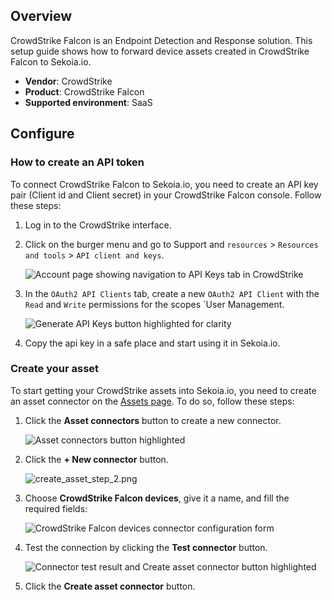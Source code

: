 
## Overview

CrowdStrike Falcon is an Endpoint Detection and Response solution. This setup guide shows how to forward device assets created in CrowdStrike Falcon to Sekoia.io.

- **Vendor**: CrowdStrike
- **Product**: CrowdStrike Falcon
- **Supported environment**: SaaS

## Configure

### How to create an API token

To connect CrowdStrike Falcon to Sekoia.io, you need to create an API key pair (Client id and Client secret) in your CrowdStrike Falcon console. Follow these steps:

1. Log in to the CrowdStrike interface.

2. Click on the burger menu and go to Support and `resources` > `Resources and tools` > `API client and keys`.

    ![Account page showing navigation to API Keys tab in CrowdStrike](/assets/operation_center/asset_connectors/device/crowdstrike_falcon/api_key_button.png)

3. In the `OAuth2 API Clients` tab, create a new `OAuth2 API Client` with the `Read` and `Write` permissions for the scopes `User Management.

    ![Generate API Keys button highlighted for clarity](/assets/operation_center/asset_connectors/device/crowdstrike_falcon/create_api_key.png)

4. Copy the api key in a safe place and start using it in Sekoia.io.


### Create your asset

To start getting your CrowdStrike assets into Sekoia.io, you need to create an asset connector on the [Assets page](https://app.sekoia.io/assets). To do so, follow these steps:

1. Click the **Asset connectors** button to create a new connector.

    ![Asset connectors button highlighted](/assets/operation_center/asset_connectors/device/common/create_asset_connector_button.png)

2. Click the **+ New connector** button.
    
    ![create_asset_step_2.png](/assets/operation_center/asset_connectors/device/common/create_asset_connector_1.png)

3. Choose **CrowdStrike Falcon devices**, give it a name, and fill the required fields:

    ![CrowdStrike Falcon devices connector configuration form](/assets/operation_center/asset_connectors/device/crowdstrike_falcon/crowdstrike_device_connector.png)

4. Test the connection by clicking the **Test connector** button.

    ![Connector test result and Create asset connector button highlighted](/assets/operation_center/asset_connectors/device/crowdstrike_falcon/add_asset_device_asset.png)

5. Click the **Create asset connector** button.
